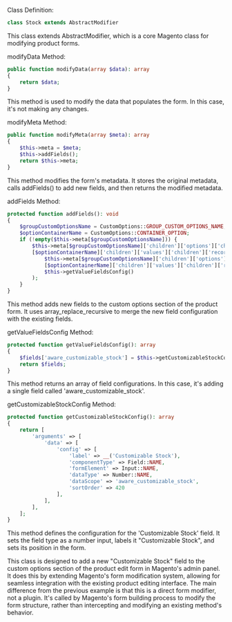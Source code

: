 Class Definition:

```php 
class Stock extends AbstractModifier
```
This class extends AbstractModifier, which is a core Magento class for modifying product forms.


modifyData Method:

```php 
public function modifyData(array $data): array
{
    return $data;
}
```
This method is used to modify the data that populates the form. In this case, it's not making any changes.


modifyMeta Method:

```php 
public function modifyMeta(array $meta): array
{
    $this->meta = $meta;
    $this->addFields();
    return $this->meta;
}
```
This method modifies the form's metadata.
It stores the original metadata, calls addFields() to add new fields, and then returns the modified metadata.


addFields Method:

```php 
protected function addFields(): void
{
    $groupCustomOptionsName = CustomOptions::GROUP_CUSTOM_OPTIONS_NAME;
    $optionContainerName = CustomOptions::CONTAINER_OPTION;
    if (!empty($this->meta[$groupCustomOptionsName])) {
        $this->meta[$groupCustomOptionsName]['children']['options']['children']['record']['children']
        [$optionContainerName]['children']['values']['children']['record']['children'] = array_replace_recursive(
            $this->meta[$groupCustomOptionsName]['children']['options']['children']['record']['children']
            [$optionContainerName]['children']['values']['children']['record']['children'],
            $this->getValueFieldsConfig()
        );
    }
}
```
This method adds new fields to the custom options section of the product form.
It uses array_replace_recursive to merge the new field configuration with the existing fields.


getValueFieldsConfig Method:

```php 
protected function getValueFieldsConfig(): array
{
    $fields['aware_customizable_stock'] = $this->getCustomizableStockConfig();
    return $fields;
}
```
This method returns an array of field configurations. In this case, it's adding a single field called 'aware_customizable_stock'.


getCustomizableStockConfig Method:

```php 
protected function getCustomizableStockConfig(): array
{
    return [
        'arguments' => [
            'data' => [
                'config' => [
                    'label' => __('Customizable Stock'),
                    'componentType' => Field::NAME,
                    'formElement' => Input::NAME,
                    'dataType' => Number::NAME,
                    'dataScope' => 'aware_customizable_stock',
                    'sortOrder' => 420
                ],
            ],
        ],
    ];
}
```
This method defines the configuration for the 'Customizable Stock' field.
It sets the field type as a number input, labels it "Customizable Stock", and sets its position in the form.



This class is designed to add a new "Customizable Stock" field to the custom options section of the product edit form in Magento's admin panel. It does this by extending Magento's form modification system, allowing for seamless integration with the existing product editing interface.
The main difference from the previous example is that this is a direct form modifier, not a plugin. It's called by Magento's form building process to modify the form structure, rather than intercepting and modifying an existing method's behavior.
